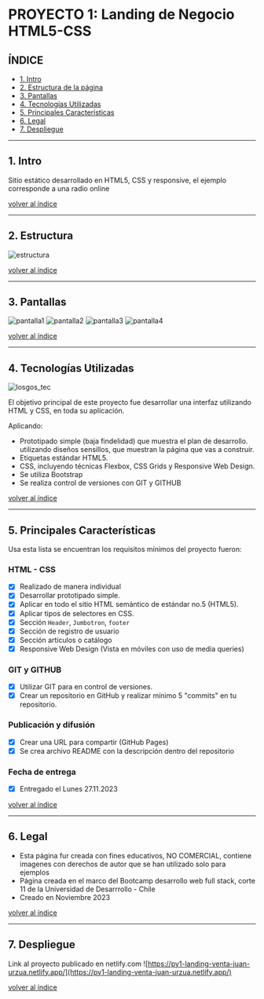 # PROYECTO 1: Landing de Negocio HTML5-CSS

## **ÍNDICE**

* [1. Intro](#1-intro)
* [2. Estructura de la página](#2-Estructura)
* [3. Pantallas](#3-Pantallas)
* [4. Tecnologías Utilizadas](#4-Tecnologías-Utilizadas)
* [5. Principales Características](#5-Principales-Características)
* [6. Legal](#6-Legal)
* [7. Despliegue](#7-Despliegue)
  
****

## 1. Intro

Sitio estático desarrollado en HTML5, CSS y responsive, el ejemplo corresponde a una radio online 

[volver al índice](#ÍNDICE)
****

## 2. Estructura

![estructura](https://github.com/jmurzuar/PY1-Landing-Venta/assets/84281899/707d98c0-4aa7-4a61-b64e-9351adf1189f)


[volver al índice](#ÍNDICE)
****

## 3. Pantallas
![pantalla1](https://github.com/jmurzuar/PY1-Landing-Venta/assets/84281899/c199114b-562b-4b64-b51e-e7a800ed515a)
![pantalla2](https://github.com/jmurzuar/PY1-Landing-Venta/assets/84281899/a6ac07a8-01a9-4400-821c-b952497b69d1)
![pantalla3](https://github.com/jmurzuar/PY1-Landing-Venta/assets/84281899/0c945321-9a40-453f-bcdc-4e52fa14602d)
![pantalla4](https://github.com/jmurzuar/PY1-Landing-Venta/assets/84281899/b26bc1a3-57b8-4f65-8516-8ff50ebf9e90)


[volver al índice](#ÍNDICE)
****

## 4. Tecnologías Utilizadas

![losgos_tec](https://github.com/jmurzuar/PY1-Landing-Venta/assets/84281899/f978afc9-5e20-4b70-9c1d-bc493cbcf056)


El objetivo principal de este proyecto fue desarrollar una interfaz utilizando HTML y CSS, en toda su aplicación.

Aplicando:

- Prototipado simple (baja findelidad) que muestra el plan de desarrollo. utilizando diseños sensillos, que muestran la página que vas a construir.
- Etiquetas estándar HTML5.
- CSS, incluyendo técnicas Flexbox, CSS Grids y Responsive Web Design.
- Se utiliza Bootstrap
- Se realiza control de versiones con GIT y GITHUB

[volver al índice](#ÍNDICE)
****

## 5. Principales Características

Usa esta lista se encuentran los requisitos mínimos del proyecto fueron:

### HTML - CSS

- [X] Realizado de manera individual
- [X] Desarrollar prototipado simple.
- [X] Aplicar en todo el sitio HTML semántico de estándar no.5 (HTML5).
- [X] Aplicar tipos de selectores en CSS.
- [X] Sección `Header`, `Jumbotron`, `footer`
- [X] Sección de registro de usuario
- [X] Sección artículos o catálogo
- [X] Responsive Web Design (Vista en móviles con uso de media queries)

### GIT y GITHUB
- [X] Utilizar GIT para en control de versiones.
- [X] Crear un repositorio en GitHub y realizar mínimo 5 "commits" en tu repositorio.

### Publicación y difusión 
- [X] Crear una URL para compartir (GitHub Pages)
- [X] Se crea archivo README con la descripción dentro del repositorio

### Fecha de entrega
- [X] Entregado el Lunes 27.11.2023

[volver al índice](#ÍNDICE)
****

## 6. Legal

- Esta página fur creada con fines educativos, NO COMERCIAL, contiene imagenes con derechos de autor que se han utilizado solo para ejemplos
- Página creada en el marco del Bootcamp desarrollo web full stack, corte 11 de la Universidad de Desarrrollo - Chile
- Creado en Noviembre 2023
  
[volver al índice](#ÍNDICE)
****

## 7. Despliegue

Link al proyecto publicado en netlify.com ![https://py1-landing-venta-juan-urzua.netlify.app/](https://py1-landing-venta-juan-urzua.netlify.app/)
  
[volver al índice](#ÍNDICE)

